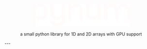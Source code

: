<p align="center">
  <img src="./docs/pynum_light.png" alt="pynum">
</p>
<p align="center">a small python library for 1D and 2D arrays with GPU support</p>
---
